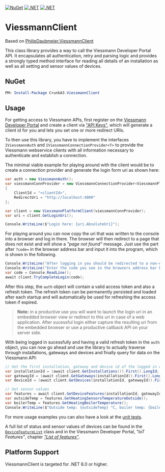 ﻿[![NuGet](https://img.shields.io/nuget/v/CrunkA3.ViessmannClient)](https://www.nuget.org/packages/CrunkA3.ViessmannClient)
[![.NET](https://github.com/CrunkA3/ViessmannClient/actions/workflows/dotnet.yml/badge.svg)](https://github.com/CrunkA3/ViessmannClient/actions/workflows/dotnet.yml)
[![.NET](https://github.com/CrunkA3/ViessmannClient/actions/workflows/dotnet.yml/badge.svg)](https://github.com/CrunkA3/ViessmannClient/actions/workflows/dotnet.yml)

# ViessmannClient

Based on [PhilipDaubmeier.ViessmannClient](https://github.com/philipdaubmeier/GraphIoT/blob/master/src/ViessmannClient/ViessmannClient.nuspec)

This class library provides a way to call the Viessmann Developer Portal API. It encapsulates all authentication, retry and parsing logic and provides a strongly typed method interface for reading all details of an installation as well as all setting and sensor values of devices.

## NuGet

```powershell
PM> Install-Package CrunkA3.ViessmannClient
```

## Usage

For getting access to Viessmann APIs, first register on the [Viessmann Developer Portal](https://developer.viessmann.com/) and create a client via ["API Keys"](https://developer.viessmann.com/de/clients), which will generate a client id for you and lets you set one or more redirect URIs.

To then use this library, you have to implement the interfaces `IViessmannAuth` and `IViessmannConnectionProvider<T>` to provide the Viessmann webservice clients with all information necessary to authenticate and establish a connection.

The minimal viable example for playing around with the client would be to create a connection provider and generate the login form uri as shown here:

```csharp
var auth = new ViessmannAuth();
var viessmannConnProvider = new ViessmannConnectionProvider<ViessmannPlatformClient>(auth)
{
    ClientId = "<clientId>",
    RedirectUri = "http://localhost:4000"
};

var client = new ViessmannPlatformClient(viessmannConnProvider);
var uri = client.GetLoginUri();

Console.WriteLine($"Login here: {uri.AbsoluteUri}");
```

For playing around you can now copy the uri that was written to the console into a browser and log in there. The browser will then redirect to a page that does not exist and will show a _"page not found"_ message. Just use the part after `?code=` in the browser address bar and input it into the program, which is shown in the following.

```csharp
Console.WriteLine("After logging in you should be redirected to a non-existent page.");
Console.WriteLine("Enter the code you see in the browsers address bar behind '?code=':");
var code = Console.ReadLine();
await client.TryCompleteLogin(code);
```

After this step, the `auth` object will contain a valid access token and also a refresh token. The refresh token can be permanently persisted and loaded after each startup and will automatically be used for refreshing the access token if expired.

> **Note:** in a productive use you will want to launch the login uri in an embedded browser view or redirect to this uri in case of a web application. After sucessful login either capture the resulting uri from the embedded browser or use a productive callback API on your server side.

With being logged in sucessfully and having a valid refresh token in the `auth` object, you can now go ahead and use the library to actually traverse through installations, gateways and devices and finally query for data on the Viessmann API:

```csharp
// Get the first installation, gateway and device id of the logged in user
var installationId = (await client.GetInstallations()).First().LongId;
var gatewayId = (await client.GetGateways(installationId)).First().LongId;
var deviceId = (await client.GetDevices(installationId, gatewayId)).First().LongId;

// Get sensor values
var features = await client.GetDeviceFeatures(installationId, gatewayId, deviceId);
var outsideTemp = features.GetHeatingSensorsTemperatureOutside();
var boilerTemp = features.GetHeatingBoilerTemperature();
Console.WriteLine($"Outside temp: {outsideTemp} °C, boiler temp: {boilerTemp} °C");
```

For more usage examples you can also have a look at the [unit tests](../../test/ViessmannClient.Tests).

A full list of status and sensor values of devices can be found in the [`DeviceFeatureList`](Model/Devices/DeviceFeatureList.cs) class and in the Viessmann Developer Portal, _"IoT Features"_, chapter [_"List of features"_](https://developer.viessmann.com/en/doc/iot).

## Platform Support

ViessmannClient is targeted for .NET 6.0 or higher.
